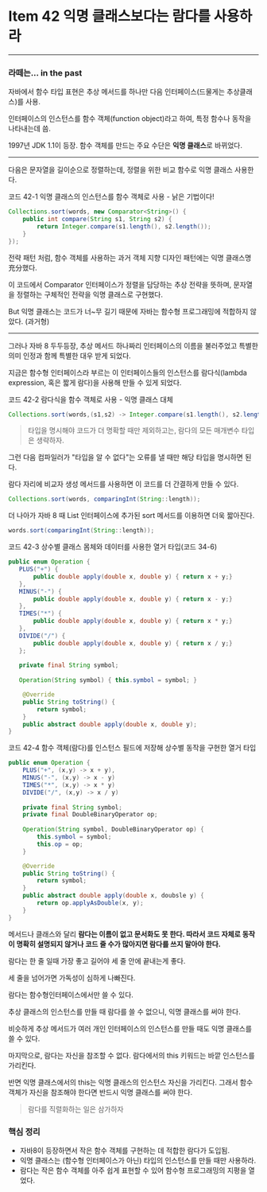 # Item 42 익명 클래스보다는 람다를 사용하라

--------------------------------------------

### 라떼는... in the past
자바에서 함수 타입 표현은 추상 메서드를 하나만 다음 인터페이스(드물게는 추상클래스)를 사용.

인터페이스의 인스턴스를 함수 객체(function object)라고 하여, 특정 함수나 동작을 나타내는데 씀. 

1997년 JDK 1.1이 등장. 함수 객체를 만드는 주요 수단은 **익명 클래스**로 바뀌었다.


<hr>

다음은 문자열을 길이순으로 정렬하는데, 정렬을 위한 비교 함수로 익명 클래스 사용한다. 

코드 42-1 익명 클래스의 인스턴스를 함수 객체로 사용 - 낡은 기법이다!
``` java
Collections.sort(words, new Comparator<String>() {
    public int compare(String s1, String s2) {
        return Integer.compare(s1.length(), s2.length());
    }
});
```

전략 패턴 처럼, 함수 객체를 사용하는 과거 객체 지향 디자인 패턴에는 익명 클래스명 充分했다.

이 코드에서 Comparator 인터페이스가 정렬을 담당하는 추상 전략을 뜻하며, 문자열을 정렬하는 구체적인 전략을 익명 클래스로 구현했다. 

But 익명 클래스는 코드가 너~무 길기 때문에 자바는 함수형 프로그래밍에 적합하지 않았다. (과거형)

<hr>
그러나 자바 8 두두등장, 추상 메서드 하나짜리 인터페이스의 이름을 불러주었고 특별한 의미 인정과 함께 특별한 대우 받게 되었다. 

지금은 함수형 인터페이스라 부르는 이 인터페이스들의 인스턴스를 람다식(lambda expression, 혹은 짧게 람다)을 사용해 만들 수 있게 되었다. 


코드 42-2 람다식을 함수 객체로 사용 - 익명 클래스 대체 
``` java
Collections.sort(words,(s1,s2) -> Integer.compare(s1.length(), s2.length());
```


> 타입을 명시해야 코드가 더 명확할 때만 제외하고는, 람다의 모든 매개변수 타입은 생략하자. 

그런 다음 컴파일러가 "타입을 알 수 없다"는 오류를 낼 때만 해당 타입을 명시하면 된다. 

람다 자리에 비교자 생성 메서드를 사용하면 이 코드를 더 간결하게 만들 수 있다. 

``` java
Collections.sort(words, comparingInt(String::length));
```

더 나아가 자바 8 때 List 인터페이스에 추가된 sort 메서드를 이용하면 더욱 짧아진다. 
``` java
words.sort(comparingInt(String::length));
```

코드 42-3 상수별 클래스 몸체와 데이터를 사용한 열거 타입(코드 34-6)
``` java
public enum Operation {
   PLUS("+") {
       public double apply(double x, double y) { return x + y;}
   },
   MINUS("-") {
       public double apply(double x, double y) { return x - y;}
   },
   TIMES("*") {
       public double apply(double x, double y) { return x * y;}
   },
   DIVIDE("/") {
       public double apply(double x, double y) { return x / y;}
   };
   
   private final String symbol;
   
   Operation(String symbol) { this.symbol = symbol; }

    @Override
    public String toString() {
        return symbol;
    }
    public abstract double apply(double x, double y);
}
```

코드 42-4 함수 객체(람다)를 인스턴스 필드에 저장해 상수별 동작을 구현한 열거 타입
``` java
public enum Operation {
    PLUS("+", (x,y) -> x + y),
    MINUS("-", (x,y) -> x - y)
    TIMES("*", (x,y) -> x * y)
    DIVIDE("/", (x,y) -> x / y)
    
    private final String symbol;
    private final DoubleBinaryOperator op;
    
    Operation(String symbol, DoubleBinaryOperator op) { 
        this.symbol = symbol;
        this.op = op; 
    }

    @Override
    public String toString() {
        return symbol;
    }
    public abstract double apply(double x, doubsle y) {
        return op.applyAsDouble(x, y);
    }
}
```
메서드나 클래스와 달리
**람다는 이름이 없고 문서화도 못 한다. 따라서 코드 자체로 동작이 명확히 설명되지 않거나 코드 줄 수가 많아지면 람다를 쓰지 말아야 한다.**

람다는 한 줄 일때 가장 좋고 길어야 세 줄 안에 끝내는게 좋다. 

세 줄을 넘어가면 가독성이 심하게 나빠진다. 


람다는 함수형인터페이스에서만 쓸 수 있다. 

추상 클래스의 인스턴스를 만들 때 람다를 쓸 수 없으니, 익명 클래스를 써야 한다. 

비슷하게 추상 메서드가 여러 개인 인터페이스의 인스턴스를 만들 때도 익명 클래스를 쓸 수 있다. 

마지막으로, 람다는 자신을 참조할 수 없다. 람다에서의 this 키워드는 바깥 인스턴스를 가리킨다. 

반면 익명 클래스에서의 this는 익명 클래스의 인스턴스 자신을 가리킨다. 그래서 함수 객체가 자신을 참조해야 한다면 반드시 익명 클래스를 써야 한다. 

> 람다를 직렬화하는 일은 삼가하자


### 핵심 정리
- 자바8이 등장하면서 작은 함수 객체를 구현하는 데 적합한 람다가 도입됨.
- 익명 클래스는 (함수형 인터페이스가 아닌) 타입의 인스턴스를 만들 때만 사용하라.
- 람다는 작은 함수 객체를 아주 쉽게 표현할 수 있어 함수형 프로그래밍의 지평을 열었다. 